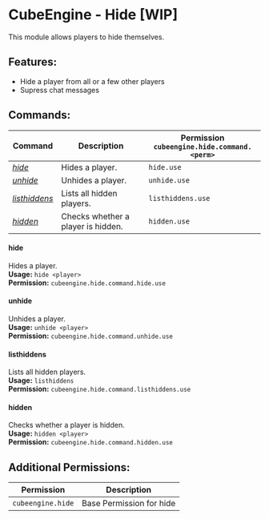 # CubeEngine - Hide [WIP]
This module allows players to hide themselves.

## Features:
 - Hide a player from all or a few other players
 - Supress chat messages

## Commands:

| Command | Description | Permission<br>`cubeengine.hide.command.<perm>` |
| --- | --- | --- |
| [*hide*](#hide) | Hides a player. | `hide.use` |
| [*unhide*](#unhide) | Unhides a player. | `unhide.use` |
| [*listhiddens*](#listhiddens) | Lists all hidden players. | `listhiddens.use` |
| [*hidden*](#hidden) | Checks whether a player is hidden. | `hidden.use` |

#### hide  
Hides a player.  
**Usage:** `hide <player>`  
**Permission:** `cubeengine.hide.command.hide.use`  
  

#### unhide  
Unhides a player.  
**Usage:** `unhide <player>`  
**Permission:** `cubeengine.hide.command.unhide.use`  
  

#### listhiddens  
Lists all hidden players.  
**Usage:** `listhiddens `  
**Permission:** `cubeengine.hide.command.listhiddens.use`  
  

#### hidden  
Checks whether a player is hidden.  
**Usage:** `hidden <player>`  
**Permission:** `cubeengine.hide.command.hidden.use`  
  

## Additional Permissions:

| Permission | Description |
| --- | --- |
| `cubeengine.hide` | Base Permission for hide |